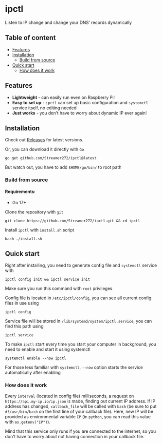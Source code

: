 # ipctl

Listen to IP change and change your DNS' records dynamically

## Table of content
- [Features](https://github.com/Streamer272/ipctl#features)
- [Installation](https://github.com/Streamer272/ipctl#installation)
    - [Build from source](https://github.com/Streamer272/ipctl#build-from-source)
- [Quick start](https://github.com/Streamer272/ipctl#quick-start)
    - [How does it work](https://github.com/Streamer272/ipctl#how-does-it-work)

## Features
- **Lightweight** - can easily run even on Raspberry Pi!
- **Easy to set up** - `ipctl` can set up basic configuration and `systemctl` service itself, no editing needed
- **Just works** - you don't have to worry about dynamic IP ever again!

## Installation
Check out [Releases](https://github.com/Streamer272/ipctl/releases) for latest versions.

Or, you can download it directly with `Go`
```
go get github.com/Streamer272/ipctl@latest
```
But watch out, you have to add `$HOME/go/bin/` to root path

### Build from source

#### Requirements:

- Go 17+

Clone the repository with `git`
```
git clone https://github.com/Streamer272/ipctl.git && cd ipctl
```
Install `ipctl` with `install.sh` script
```
bash ./install.sh
```

## Quick start

Right after installing, you need to generate config file and `systemctl` service with
```
ipctl config init && ipctl service init
```
Make sure you run this command with `root` privileges

Config file is located in `/etc/ipctl/config`, you can see all current config files in use using
```
ipctl config
```

Service file will be stored in `/lib/systemd/system/ipctl.service`, you can find this path using
```
ipctl service
```

To make `ipctl` start every time you start your computer in background, you need to enable and start it using systemctl
```
systemctl enable --now ipctl
```
For those less familiar with `systemctl`, `--now` option starts the service automatically after enabling

### How does it work

Every `interval` (located in config file) milliseconds, a request on `https://api.my-ip.io/ip.json` is made, finding out current IP address. If IP address has changed, `callback_file` will be called with `bash` (be sure to put `#!/usr/bin/bash` on the first line of your callback file). Here, new IP will be provided as environmental variable `IP` (in `python`, you can read this value with `os.getenv("IP")`).

Mind that this service only runs if you are connected to the internet, so you don't have to worry about not having connection in your callback file.

